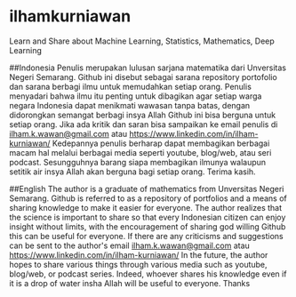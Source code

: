 # ilhamkurniawan
Learn and Share about Machine Learning, Statistics, Mathematics, Deep Learning

##Indonesia
Penulis merupakan lulusan sarjana matematika dari Unversitas Negeri Semarang.
Github ini disebut sebagai sarana repository portofolio dan sarana berbagi ilmu untuk memudahkan setiap orang.
Penulis menyadari bahwa ilmu itu penting untuk dibagikan agar setiap warga negara Indonesia dapat menikmati wawasan tanpa batas, dengan didorongkan semangat berbagi insya Allah Github ini bisa berguna untuk setiap orang. Jika ada kritik dan saran bisa sampaikan ke email penulis di ilham.k.wawan@gmail.com atau https://www.linkedin.com/in/ilham-kurniawan/
Kedepannya penulis berharap dapat membagikan berbagai macam hal melalui berbagai media seperti youtube, blog/web, atau seri podcast.
Sesungguhnya barang siapa membagikan ilmunya walaupun setitik air insya Allah akan berguna bagi setiap orang. 
Terima kasih.  

##English
The author is a graduate of mathematics from Unversitas Negeri Semarang.
Github is referred to as a repository of portfolios and a means of sharing knowledge to make it easier for everyone.
The author realizes that the science is important to share so that every Indonesian citizen can enjoy insight without limits, with the encouragement of sharing god willing Github this can be useful for everyone. If there are any criticisms and suggestions can be sent to the author's email ilham.k.wawan@gmail.com atau https://www.linkedin.com/in/ilham-kurniawan/
In the future, the author hopes to share various things through various media such as youtube, blog/web, or podcast series.
Indeed, whoever shares his knowledge even if it is a drop of water insha Allah will be useful to everyone. 
Thanks 

